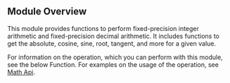 ## Module Overview

This module provides functions to perform fixed-precision integer arithmetic and fixed-precision decimal arithmetic. It includes functions to get the absolute, cosine, sine, root, tangent, and more for a given value.

For information on the operation, which you can perform with this module, see the below Function. For examples on the usage of the operation, see [Math Api](https://ballerina.io/1.2/learn/by-example/math-functions.html).
